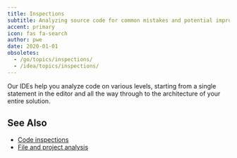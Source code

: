 ```yaml
---
title: Inspections
subtitle: Analyzing source code for common mistakes and potential improvements.
accent: primary
icon: fas fa-search
author: pwe
date: 2020-01-01
obsoletes:
  - /go/topics/inspections/
  - /idea/topics/inspections/
---
```


Our IDEs help you analyze code on various levels, starting from a single statement in the editor
and all the way through to the architecture of your entire solution.

## See Also

- [Code inspections](https://www.jetbrains.com/help/idea/code-inspection.html)
- [File and project analysis](https://www.jetbrains.com/help/idea/file-and-project-analysis.html)
